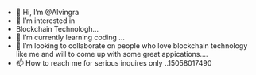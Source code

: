 - 👋 Hi, I’m @Alvingra
- 👀 I’m interested in 
- Blockchain Technologh...
- 🌱 I’m currently learning coding ...
- 💞️ I’m looking to collaborate on people who love blockchain technology like me and will to come up with some great appications....
- 📫 How to reach me for serious inquires only ..15058017490

<!---
Alvingra/Alvingra is a ✨ special ✨ repository because its `README.md` (this file) appears on your GitHub profile.
You can click the Preview link to take a look at your changes.
--->
